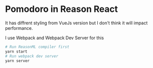 # Pomodoro in Reason React

It has diffrent styling from VueJs version but I don't think it will impact performance.


I use Webpack and Webpack Dev Server for this


```sh
# Run ReasonML compiler first
yarn start
# Run webpack dev server
yarn server
```